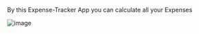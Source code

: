 By this Expense-Tracker App you can calculate all your Expenses

![image](https://user-images.githubusercontent.com/47755087/117826155-92535600-b28d-11eb-8d02-c70f03620140.png)
